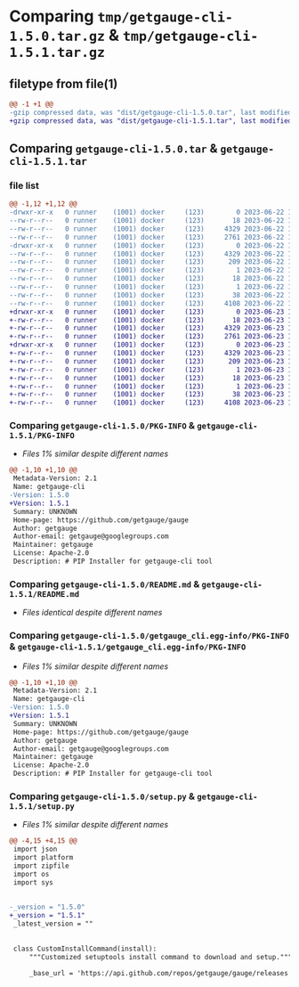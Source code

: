 # Comparing `tmp/getgauge-cli-1.5.0.tar.gz` & `tmp/getgauge-cli-1.5.1.tar.gz`

## filetype from file(1)

```diff
@@ -1 +1 @@
-gzip compressed data, was "dist/getgauge-cli-1.5.0.tar", last modified: Thu Jun 22 13:28:58 2023, max compression
+gzip compressed data, was "dist/getgauge-cli-1.5.1.tar", last modified: Fri Jun 23 15:01:08 2023, max compression
```

## Comparing `getgauge-cli-1.5.0.tar` & `getgauge-cli-1.5.1.tar`

### file list

```diff
@@ -1,12 +1,12 @@
-drwxr-xr-x   0 runner    (1001) docker     (123)        0 2023-06-22 13:28:58.000000 getgauge-cli-1.5.0/
--rw-r--r--   0 runner    (1001) docker     (123)       18 2023-06-22 13:28:47.000000 getgauge-cli-1.5.0/MANIFEST.in
--rw-r--r--   0 runner    (1001) docker     (123)     4329 2023-06-22 13:28:58.000000 getgauge-cli-1.5.0/PKG-INFO
--rw-r--r--   0 runner    (1001) docker     (123)     2761 2023-06-22 13:28:47.000000 getgauge-cli-1.5.0/README.md
-drwxr-xr-x   0 runner    (1001) docker     (123)        0 2023-06-22 13:28:58.000000 getgauge-cli-1.5.0/getgauge_cli.egg-info/
--rw-r--r--   0 runner    (1001) docker     (123)     4329 2023-06-22 13:28:58.000000 getgauge-cli-1.5.0/getgauge_cli.egg-info/PKG-INFO
--rw-r--r--   0 runner    (1001) docker     (123)      209 2023-06-22 13:28:58.000000 getgauge-cli-1.5.0/getgauge_cli.egg-info/SOURCES.txt
--rw-r--r--   0 runner    (1001) docker     (123)        1 2023-06-22 13:28:58.000000 getgauge-cli-1.5.0/getgauge_cli.egg-info/dependency_links.txt
--rw-r--r--   0 runner    (1001) docker     (123)       18 2023-06-22 13:28:58.000000 getgauge-cli-1.5.0/getgauge_cli.egg-info/requires.txt
--rw-r--r--   0 runner    (1001) docker     (123)        1 2023-06-22 13:28:58.000000 getgauge-cli-1.5.0/getgauge_cli.egg-info/top_level.txt
--rw-r--r--   0 runner    (1001) docker     (123)       38 2023-06-22 13:28:58.000000 getgauge-cli-1.5.0/setup.cfg
--rw-r--r--   0 runner    (1001) docker     (123)     4108 2023-06-22 13:28:56.000000 getgauge-cli-1.5.0/setup.py
+drwxr-xr-x   0 runner    (1001) docker     (123)        0 2023-06-23 15:01:08.000000 getgauge-cli-1.5.1/
+-rw-r--r--   0 runner    (1001) docker     (123)       18 2023-06-23 15:01:00.000000 getgauge-cli-1.5.1/MANIFEST.in
+-rw-r--r--   0 runner    (1001) docker     (123)     4329 2023-06-23 15:01:08.000000 getgauge-cli-1.5.1/PKG-INFO
+-rw-r--r--   0 runner    (1001) docker     (123)     2761 2023-06-23 15:01:00.000000 getgauge-cli-1.5.1/README.md
+drwxr-xr-x   0 runner    (1001) docker     (123)        0 2023-06-23 15:01:08.000000 getgauge-cli-1.5.1/getgauge_cli.egg-info/
+-rw-r--r--   0 runner    (1001) docker     (123)     4329 2023-06-23 15:01:08.000000 getgauge-cli-1.5.1/getgauge_cli.egg-info/PKG-INFO
+-rw-r--r--   0 runner    (1001) docker     (123)      209 2023-06-23 15:01:08.000000 getgauge-cli-1.5.1/getgauge_cli.egg-info/SOURCES.txt
+-rw-r--r--   0 runner    (1001) docker     (123)        1 2023-06-23 15:01:08.000000 getgauge-cli-1.5.1/getgauge_cli.egg-info/dependency_links.txt
+-rw-r--r--   0 runner    (1001) docker     (123)       18 2023-06-23 15:01:08.000000 getgauge-cli-1.5.1/getgauge_cli.egg-info/requires.txt
+-rw-r--r--   0 runner    (1001) docker     (123)        1 2023-06-23 15:01:08.000000 getgauge-cli-1.5.1/getgauge_cli.egg-info/top_level.txt
+-rw-r--r--   0 runner    (1001) docker     (123)       38 2023-06-23 15:01:08.000000 getgauge-cli-1.5.1/setup.cfg
+-rw-r--r--   0 runner    (1001) docker     (123)     4108 2023-06-23 15:01:07.000000 getgauge-cli-1.5.1/setup.py
```

### Comparing `getgauge-cli-1.5.0/PKG-INFO` & `getgauge-cli-1.5.1/PKG-INFO`

 * *Files 1% similar despite different names*

```diff
@@ -1,10 +1,10 @@
 Metadata-Version: 2.1
 Name: getgauge-cli
-Version: 1.5.0
+Version: 1.5.1
 Summary: UNKNOWN
 Home-page: https://github.com/getgauge/gauge
 Author: getgauge
 Author-email: getgauge@googlegroups.com
 Maintainer: getgauge
 License: Apache-2.0
 Description: # PIP Installer for getgauge-cli tool
```

### Comparing `getgauge-cli-1.5.0/README.md` & `getgauge-cli-1.5.1/README.md`

 * *Files identical despite different names*

### Comparing `getgauge-cli-1.5.0/getgauge_cli.egg-info/PKG-INFO` & `getgauge-cli-1.5.1/getgauge_cli.egg-info/PKG-INFO`

 * *Files 1% similar despite different names*

```diff
@@ -1,10 +1,10 @@
 Metadata-Version: 2.1
 Name: getgauge-cli
-Version: 1.5.0
+Version: 1.5.1
 Summary: UNKNOWN
 Home-page: https://github.com/getgauge/gauge
 Author: getgauge
 Author-email: getgauge@googlegroups.com
 Maintainer: getgauge
 License: Apache-2.0
 Description: # PIP Installer for getgauge-cli tool
```

### Comparing `getgauge-cli-1.5.0/setup.py` & `getgauge-cli-1.5.1/setup.py`

 * *Files 1% similar despite different names*

```diff
@@ -4,15 +4,15 @@
 import json
 import platform
 import zipfile
 import os
 import sys
 
 
-_version = "1.5.0"
+_version = "1.5.1"
 _latest_version = ""
 
 
 class CustomInstallCommand(install):
     """Customized setuptools install command to download and setup."""
 
     _base_url = 'https://api.github.com/repos/getgauge/gauge/releases'
```

